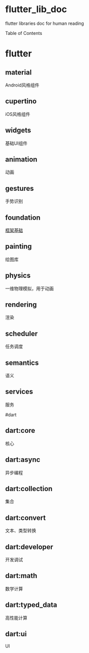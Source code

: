 # flutter_lib_doc
flutter libraries doc for human reading

Table of Contents

# flutter

## material
Android风格组件

## cupertino
iOS风格组件

## widgets
基础UI组件

## animation
动画

## gestures
手势识别

## foundation
[框架基础](./flutter/foundation.md)

## painting
绘图库

## physics
一维物理模拟，用于动画

## rendering
渲染

## scheduler
任务调度

## semantics
语义

## services
服务

#dart

## dart:core
核心

## dart:async
异步编程

## dart:collection
集合

## dart:convert
文本、类型转换

## dart:developer
开发调试

## dart:math
数学计算

## dart:typed_data
高性能计算

## dart:ui
UI
